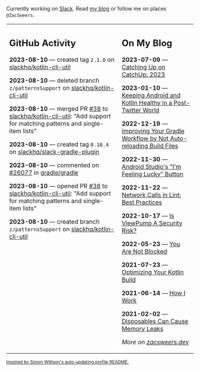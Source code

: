 Currently working on [Slack](https://slack.com/). Read [my blog](https://zacsweers.dev/) or follow me on places `@ZacSweers`.

<table><tr><td valign="top" width="60%">

## GitHub Activity
<!-- githubActivity starts -->
**2023-08-10** — created tag `2.1.0` on [slackhq/kotlin-cli-util](https://github.com/slackhq/kotlin-cli-util)

**2023-08-10** — deleted branch `z/patternsSupport` on [slackhq/kotlin-cli-util](https://github.com/slackhq/kotlin-cli-util)

**2023-08-10** — merged PR [#38](https://github.com/slackhq/kotlin-cli-util/pull/38) to [slackhq/kotlin-cli-util](https://github.com/slackhq/kotlin-cli-util): "Add support for matching patterns and single-item lists"

**2023-08-10** — created tag `0.10.4` on [slackhq/slack-gradle-plugin](https://github.com/slackhq/slack-gradle-plugin)

**2023-08-10** — commented on [#26077](https://github.com/gradle/gradle/issues/26077#issuecomment-1673724903) in [gradle/gradle](https://github.com/gradle/gradle)

**2023-08-10** — opened PR [#38](https://github.com/slackhq/kotlin-cli-util/pull/38) to [slackhq/kotlin-cli-util](https://github.com/slackhq/kotlin-cli-util): "Add support for matching patterns and single-item lists"

**2023-08-10** — created branch `z/patternsSupport` on [slackhq/kotlin-cli-util](https://github.com/slackhq/kotlin-cli-util)
<!-- githubActivity ends -->
</td><td valign="top" width="40%">

## On My Blog
<!-- blog starts -->
**2023-07-09** — [Catching Up on CatchUp: 2023](https://www.zacsweers.dev/catching-up-on-catchup-2023/)

**2023-01-10** — [Keeping Android and Kotlin Healthy in a Post-Twitter World](https://www.zacsweers.dev/keeping-android-healthy/)

**2022-12-19** — [Improving Your Gradle Workflow by Not Auto-reloading Build Files](https://www.zacsweers.dev/improving-your-workflow-by-not-auto-reloading-build-files/)

**2022-11-30** — [Android Studio's "I'm Feeling Lucky" Button](https://www.zacsweers.dev/android-studios-im-feeling-lucky-button/)

**2022-11-22** — [Network Calls in Lint: Best Practices](https://www.zacsweers.dev/network-calls-in-lint-best-practices/)

**2022-10-17** — [Is ViewPump A Security Risk?](https://www.zacsweers.dev/is-viewpump-a-security-risk/)

**2022-05-23** — [You Are Not Blocked](https://www.zacsweers.dev/you-are-not-blocked/)

**2021-07-23** — [Optimizing Your Kotlin Build](https://www.zacsweers.dev/optimizing-your-kotlin-build/)

**2021-06-14** — [How I Work](https://www.zacsweers.dev/how-i-work/)

**2021-02-02** — [Disposables Can Cause Memory Leaks](https://www.zacsweers.dev/disposables-can-cause-memory-leaks/)
<!-- blog ends -->
_More on [zacsweers.dev](https://zacsweers.dev/)_
</td></tr></table>

<sub><a href="https://simonwillison.net/2020/Jul/10/self-updating-profile-readme/">Inspired by Simon Willison's auto-updating profile README.</a></sub>